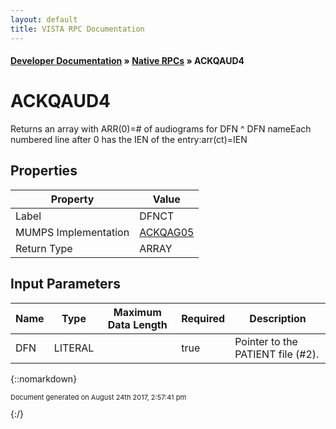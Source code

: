 ```yaml
---
layout: default
title: VISTA RPC Documentation
---
```


#### [Developer Documentation](../index) &#187; [Native RPCs](TableOfContents) &#187; ACKQAUD4<br/>
# ACKQAUD4

Returns an array with ARR(0)=# of audiograms for DFN ^ DFN nameEach numbered line after 0 has the IEN of the entry:arr(ct)=IEN

## Properties

Property | Value
--- | ---
Label | DFNCT
MUMPS Implementation | [ACKQAG05](http://code.osehra.org/dox/Routine_ACKQAG05_source.html)
Return Type | ARRAY


## Input Parameters

Name | Type | Maximum Data Length | Required | Description
--- | --- | --- | --- | ---
DFN | LITERAL |  | true | Pointer to the PATIENT file (#2).



{::nomarkdown} <br/><p style="font-size: 11px">Document generated on August 24th 2017, 2:57:41 pm</p>{:/}